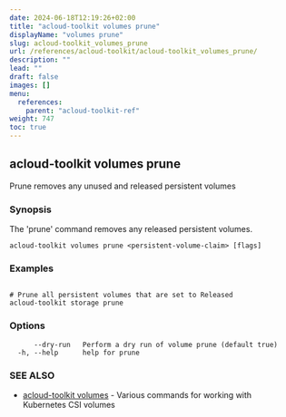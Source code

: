 ```yaml
---
date: 2024-06-18T12:19:26+02:00
title: "acloud-toolkit volumes prune"
displayName: "volumes prune"
slug: acloud-toolkit_volumes_prune
url: /references/acloud-toolkit/acloud-toolkit_volumes_prune/
description: ""
lead: ""
draft: false
images: []
menu:
  references:
    parent: "acloud-toolkit-ref"
weight: 747
toc: true
---
```

## acloud-toolkit volumes prune

Prune removes any unused and released persistent volumes

### Synopsis

The 'prune' command removes any released persistent volumes.

```
acloud-toolkit volumes prune <persistent-volume-claim> [flags]
```

### Examples

```

# Prune all persistent volumes that are set to Released
acloud-toolkit storage prune

```

### Options

```
      --dry-run   Perform a dry run of volume prune (default true)
  -h, --help      help for prune
```

### SEE ALSO

* [acloud-toolkit volumes](/references/acloud-toolkit/acloud-toolkit_volumes/)	 - Various commands for working with Kubernetes CSI volumes

